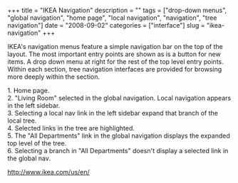 +++
title = "IKEA Navigation"
description = ""
tags = ["drop-down menus", "global navigation", "home page", "local navigation", "navigation", "tree navigation"]
date = "2008-09-02"
categories = ["interface"]
slug = "ikea-navigation"
+++


<p>IKEA's navigation menus feature a simple navigation bar on the top of the layout. The most important entry points are shown as is a button for new items. A drop down menu at right for the rest of the top level entry points. Within each section, tree navigation interfaces are provided for browsing more deeply within the section.</p>
<div id="screens-full" class="clear"><div class="caption">1. Home page.</div><div class="fullimg clear"><a href="//konigi.com/media/interface/ikea-nav-1.png" class="group" rel="group" title="1. Home page."><img src="//konigi.com/media/interface/ikea-nav-1.png" alt="" class="img-responsive"></a></div></div><div id="screens-full" class="clear"><div class="caption">2. &quot;Living Room&quot; selected in the global navigation. Local navigation appears in the left sidebar.</div><div class="fullimg clear"><a href="//konigi.com/media/interface/ikea-nav-2.png" class="group" rel="group" title="2. &quot;Living Room&quot; selected in the global navigation. Local navigation appears in the left s..."><img src="//konigi.com/media/interface/ikea-nav-2.png" alt="" class="img-responsive"></a></div></div><div id="screens-full" class="clear"><div class="caption">3. Selecting a local nav link in the left sidebar expand that branch of the local tree.</div><div class="fullimg clear"><a href="//konigi.com/media/interface/ikea-nav-3.png" class="group" rel="group" title="3. Selecting a local nav link in the left sidebar expand that branch of the local tree."><img src="//konigi.com/media/interface/ikea-nav-3.png" alt="" class="img-responsive"></a></div></div><div id="screens-full" class="clear"><div class="caption">4. Selected links in the tree are highlighted.</div><div class="fullimg clear"><a href="//konigi.com/media/interface/ikea-nav-4.png" class="group" rel="group" title="4. Selected links in the tree are highlighted."><img src="//konigi.com/media/interface/ikea-nav-4.png" alt="" class="img-responsive"></a></div></div><div id="screens-full" class="clear"><div class="caption">5. The &quot;All Departments&quot; link in the global navigation displays the expanded top level of the tree.</div><div class="fullimg clear"><a href="//konigi.com/media/interface/ikea-nav-5.png" class="group" rel="group" title="5. The &quot;All Departments&quot; link in the global navigation displays the expanded top level of ..."><img src="//konigi.com/media/interface/ikea-nav-5.png" alt="" class="img-responsive"></a></div></div><div id="screens-full" class="clear"><div class="caption">6. Selecting a branch in &quot;All Departments&quot; doesn't display a selected link in the global nav.</div><div class="fullimg clear"><a href="//konigi.com/media/interface/ikea-nav-6.png" class="group" rel="group" title="6. Selecting a branch in &quot;All Departments&quot; doesn't display a selected link in the glo..."><img src="//konigi.com/media/interface/ikea-nav-6.png" alt="" class="img-responsive"></a></div></div>        
<p><a href="http://www.ikea.com/us/en/">http://www.ikea.com/us/en/</a></p>

